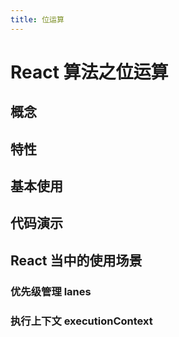 ```yaml
---
title: 位运算
---
```


# React 算法之位运算

## 概念

## 特性

## 基本使用

## 代码演示

## React 当中的使用场景

### 优先级管理 lanes

### 执行上下文 executionContext
